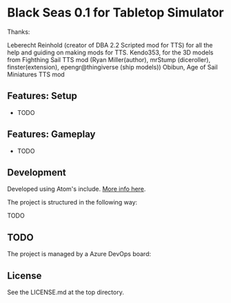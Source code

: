 Black Seas 0.1 for Tabletop Simulator
=================================================

Thanks:

Leberecht Reinhold (creator of DBA 2.2 Scripted mod for TTS) for all the help and guiding on making mods for TTS.
Kendo353, for the 3D models from Fighthing Sail TTS mod (Ryan Miller(author), mrStump (diceroller), finster(extension), epengr@thingiverse (ship models)) 
Obibun, Age of Sail Miniatures TTS mod


Features: Setup
---------------

- TODO

Features: Gameplay
------------------

- TODO

Development
-----------

Developed using Atom's include. [More info here](http://blog.onelivesleft.com/2017/08/atom-tabletop-simulator-package.html).

The project is structured in the following way:

TODO


TODO
----

The project is managed by a Azure DevOps board:


License
-------

See the LICENSE.md at the top directory.